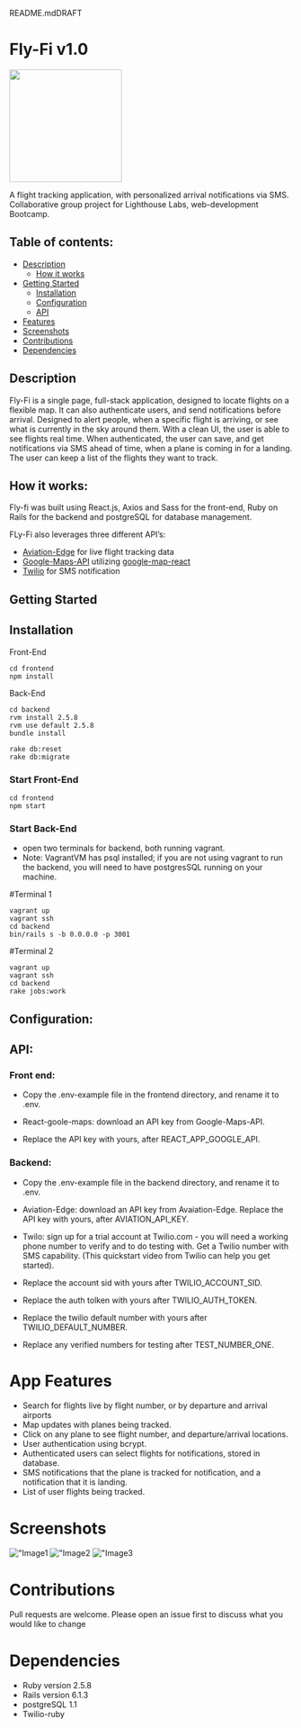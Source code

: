 README.mdDRAFT

# Fly-Fi v1.0

<img src="https://github.com/defsax/fly-fi/blob/master/frontend/public/images/fly-fi-logo2.png?raw=true" width="200" height="200" />

A flight tracking application, with personalized arrival notifications via SMS. Collaborative group project for Lighthouse Labs, web-development Bootcamp.

## Table of contents:

- [Description](#description)
  - [How it works](#how-it-works)
- [Getting Started](#getting-started)
  - [Installation](#installation)
  - [Configuration](#configuration)
  - [API](#api)
- [Features](#app-features)
- [Screenshots](#screenshots)
- [Contributions](#contributions)
- [Dependencies](#dependencies)

## Description

Fly-Fi is a single page, full-stack application, designed to locate flights on a flexible map. It can also authenticate users, and send notifications before arrival. Designed to alert people, when a specific flight is arriving, or see what is currently in the sky around them. With a clean UI, the user is able to see flights real time. When authenticated, the user can save, and get notifications via SMS ahead of time, when a plane is coming in for a landing. The user can keep a list of the flights they want to track.

## How it works:

Fly-fi was built using React.js, Axios and Sass for the front-end, Ruby on Rails for the backend and postgreSQL for database management.

FLy-Fi also leverages three different API’s:

- [Aviation-Edge](https://aviation-edge.com/) for live flight tracking data
- [Google-Maps-API](https://developers.google.com/maps/) utilizing [google-map-react](https://github.com/google-map-react/google-map-react)
- [Twilio](https://www.twilio.com/) for SMS notification

## Getting Started

## Installation

Front-End

```
cd frontend
npm install
```

Back-End

```
cd backend
rvm install 2.5.8
rvm use default 2.5.8
bundle install

rake db:reset
rake db:migrate
```

### Start Front-End

```
cd frontend
npm start
```

### Start Back-End

- open two terminals for backend, both running vagrant.
- Note: VagrantVM has psql installed; if you are not using vagrant to run the backend, you will need to have postgresSQL running on your machine.

#Terminal 1

```
vagrant up
vagrant ssh
cd backend
bin/rails s -b 0.0.0.0 -p 3001
```

#Terminal 2

```
vagrant up
vagrant ssh
cd backend
rake jobs:work
```

## Configuration:

## API:

### Front end:

- Copy the .env-example file in the frontend directory, and rename it to .env.

- React-goole-maps: download an API key from Google-Maps-API.
- Replace the API key with yours, after REACT_APP_GOOGLE_API.

### Backend:

- Copy the .env-example file in the backend directory, and rename it to .env.

- Aviation-Edge: download an API key from Avaiation-Edge. Replace the API key with yours, after AVIATION_API_KEY.

- Twilo: sign up for a trial account at Twilio.com - you will need a working phone number to verify and to do testing with. Get a Twilio number with SMS capability. (This quickstart video from Twilio can help you get started).
- Replace the account sid with yours after TWILIO_ACCOUNT_SID.
- Replace the auth tolken with yours after TWILIO_AUTH_TOKEN.
- Replace the twilio default number with yours after TWILIO_DEFAULT_NUMBER.
- Replace any verified numbers for testing after TEST_NUMBER_ONE.

# App Features

- Search for flights live by flight number, or by departure and arrival airports
- Map updates with planes being tracked.
- Click on any plane to see flight number, and departure/arrival locations.
- User authentication using bcrypt.
- Authenticated users can select flights for notifications, stored in database.
- SMS notifications that the plane is tracked for notification, and a notification that it is landing.
- List of user flights being tracked.

# Screenshots

!["Image1]()
!["Image2]()
!["Image3]()

# Contributions

Pull requests are welcome. Please open an issue first to discuss what you would like to change

# Dependencies

- Ruby version 2.5.8
- Rails version 6.1.3
- postgreSQL 1.1
- Twilio-ruby

